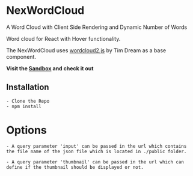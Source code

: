 # NexWordCloud
A Word Cloud with Client Side Rendering and Dynamic Number of Words

Word cloud for React with Hover functionality.

The NexWordCloud uses [wordcloud2.js](https://github.com/timdream/wordcloud2.js) by Tim Dream as a base component.

**Visit the [Sandbox](https://codesandbox.io/s/nexwordcloud-cx4044) and check it out**

## Installation

    - Clone the Repo
    - npm install

# Options

    - A query parameter 'input' can be passed in the url which contains the file name of the json file which is located in ./public folder.

    - A query parameter 'thumbnail' can be passed in the url which can define if the thumbnail should be displayed or not.

